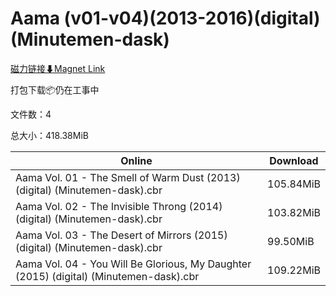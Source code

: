 # Aama (v01-v04)(2013-2016)(digital)(Minutemen-dask)

[磁力链接⬇Magnet Link](magnet:?xt=urn:btih:80b5848ba14d717d93aeeecb7a9e30a98b3fe8d3&dn=Aama%20%28v01-v04%29%282013-2016%29%28digital%29%28Minutemen-dask%29)

打包下载📦仍在工事中

文件数：4

总大小：418.38MiB

Online | Download
--- | ---
Aama Vol. 01 - The Smell of Warm Dust (2013) (digital) (Minutemen-dask).cbr | 105.84MiB
Aama Vol. 02 - The Invisible Throng (2014) (digital) (Minutemen-dask).cbr | 103.82MiB
Aama Vol. 03 - The Desert of Mirrors (2015) (digital) (Minutemen-dask).cbr | 99.50MiB
Aama Vol. 04 - You Will Be Glorious, My Daughter (2015) (digital) (Minutemen-dask).cbr | 109.22MiB